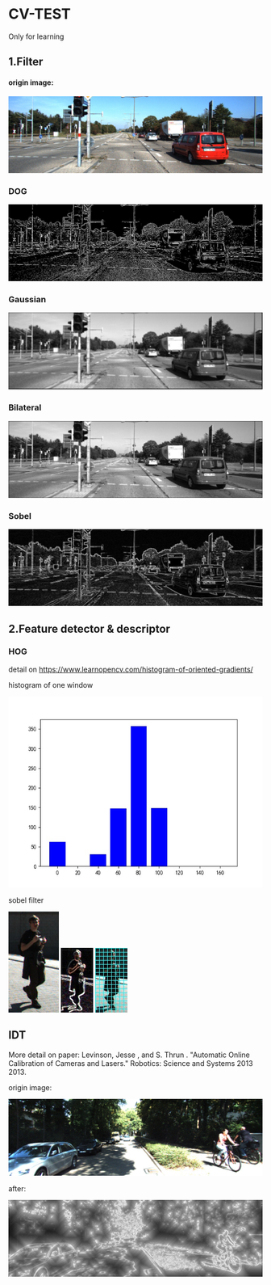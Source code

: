 # CV-TEST
Only for learning

## 1.Filter
#### origin image:
![Image text](https://github.com/WAN96/CV-TEST/blob/master/Filter/003462.jpg)

### DOG
![Image text](https://github.com/WAN96/CV-TEST/blob/master/Filter/DOG_filter/DOG_filter.jpg)

### Gaussian
![Image text](https://github.com/WAN96/CV-TEST/blob/master/Filter/Gaussian_Filters/Gaussian_filter.jpg)

### Bilateral
![Image text](https://github.com/WAN96/CV-TEST/blob/master/Filter/Bilaterial_filter/Bilateral_filter.jpg)

### Sobel
![Image text](https://github.com/WAN96/CV-TEST/blob/master/Filter/Sobel_filter/Sobel_filter.jpg)


## 2.Feature detector & descriptor

### HOG
detail on https://www.learnopencv.com/histogram-of-oriented-gradients/

histogram of one window


![Image text](https://github.com/WAN96/CV-TEST/blob/master/Feature%20detector%26descripto/HOG/Figure_1.jpeg)

sobel filter


![Image text](https://github.com/WAN96/CV-TEST/blob/master/Feature%20detector%26descripto/000625_1.jpg) ![Image text](https://github.com/WAN96/CV-TEST/blob/master/Feature%20detector%26descripto/HOG/HOG1.jpg) ![Image text](https://github.com/WAN96/CV-TEST/blob/master/Feature%20detector%26descripto/HOG/HOG2.jpg)


## IDT
More detail on paper: Levinson, Jesse , and S. Thrun . "Automatic Online Calibration of Cameras and Lasers." Robotics: Science and Systems 2013 2013.

origin image:

![Image text](https://github.com/WAN96/CV-TEST/blob/master/IDT/000217.jpg)

after:

![Image text](https://github.com/WAN96/CV-TEST/blob/master/IDT/IDT.jpg)
